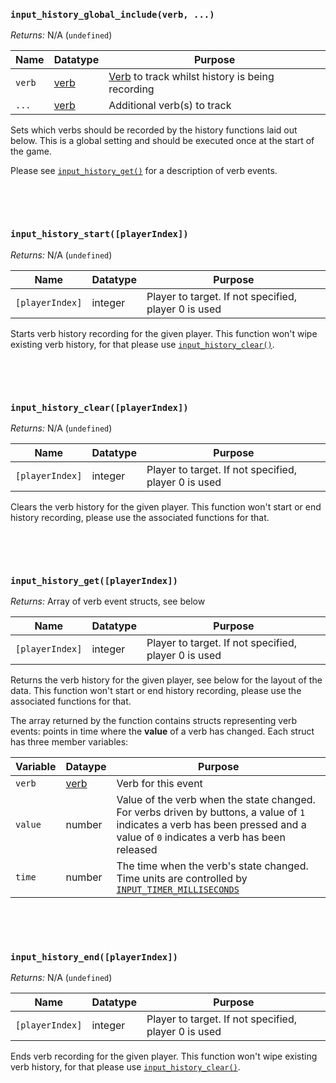 ### `input_history_global_include(verb, ...)`

*Returns:* N/A (`undefined`)

|Name           |Datatype                                                             |Purpose                                                                                                         |
|---------------|---------------------------------------------------------------------|----------------------------------------------------------------------------------------------------------------|
|`verb`         |[verb](https://github.com/JujuAdams/input3/wiki/Verbs-and-Alternates)|[Verb](https://github.com/JujuAdams/input3/wiki/Verbs-and-Alternates) to track whilst history is being recording|
|`...`          |[verb](https://github.com/JujuAdams/input3/wiki/Verbs-and-Alternates)|Additional verb(s) to track                                                                                     |

Sets which verbs should be recorded by the history functions laid out below. This is a global setting and should be executed once at the start of the game.

Please see [`input_history_get()`](Functions-(History)#input_history_getplayerindex) for a description of verb events.

&nbsp;

&nbsp;

### `input_history_start([playerIndex])`

*Returns:* N/A (`undefined`)

|Name           |Datatype|Purpose                                             |
|---------------|--------|----------------------------------------------------|
|`[playerIndex]`|integer |Player to target. If not specified, player 0 is used|

Starts verb history recording for the given player. This function won't wipe existing verb history, for that please use [`input_history_clear()`](Functions-(History)#input_history_clearplayerindex).

&nbsp;

&nbsp;

### `input_history_clear([playerIndex])`

*Returns:* N/A (`undefined`)

|Name           |Datatype|Purpose                                             |
|---------------|--------|----------------------------------------------------|
|`[playerIndex]`|integer |Player to target. If not specified, player 0 is used|

Clears the verb history for the given player. This function won't start or end history recording, please use the associated functions for that.

&nbsp;

&nbsp;

### `input_history_get([playerIndex])`

*Returns:* Array of verb event structs, see below

|Name           |Datatype|Purpose                                             |
|---------------|--------|----------------------------------------------------|
|`[playerIndex]`|integer |Player to target. If not specified, player 0 is used|

Returns the verb history for the given player, see below for the layout of the data. This function won't start or end history recording, please use the associated functions for that.

The array returned by the function contains structs representing verb events: points in time where the **value** of a verb has changed. Each struct has three member variables:

|Variable|Dataype                                                              |Purpose                                                                                                                                                                      |
|--------|---------------------------------------------------------------------|-----------------------------------------------------------------------------------------------------------------------------------------------------------------------------|
|`verb`  |[verb](https://github.com/JujuAdams/input3/wiki/Verbs-and-Alternates)|Verb for this event                                                                                                                                                          |
|`value` |number                                                               |Value of the verb when the state changed. For verbs driven by buttons, a value of `1` indicates a verb has been pressed and a value of `0` indicates a verb has been released|
|`time`  |number                                                               |The time when the verb's state changed. Time units are controlled by [`INPUT_TIMER_MILLISECONDS`](Functions-(System)#__input_config)                                         |

&nbsp;

&nbsp;

### `input_history_end([playerIndex])`

*Returns:* N/A (`undefined`)

|Name           |Datatype|Purpose                                             |
|---------------|--------|----------------------------------------------------|
|`[playerIndex]`|integer |Player to target. If not specified, player 0 is used|

Ends verb recording for the given player. This function won't wipe existing verb history, for that please use [`input_history_clear()`](Functions-(History)#input_history_clearplayerindex).